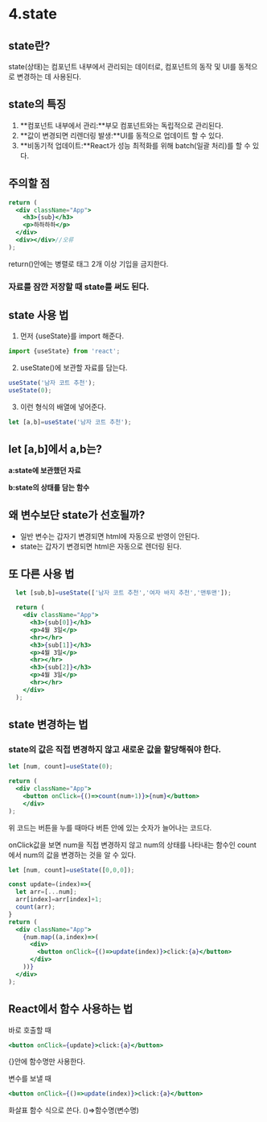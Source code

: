 # 4.state

## state란?

state(상태)는 컴포넌트 내부에서 관리되는 데이터로, 컴포넌트의 동작 및 UI를 동적으로 변경하는 데 사용된다.

## state의 특징

1. **컴포넌트 내부에서 관리:**부모 컴포넌트와는 독립적으로 관리된다.
2. **값이 변경되면 리렌더링 발생:**UI를 동적으로 업데이트 할 수 있다.
3. **비동기적 업데이트:**React가 성능 최적화를 위해 batch(일괄 처리)를 할 수 있다.

## 주의할 점

```jsx
return (
  <div className="App">
    <h3>{sub}</h3>
    <p>하하하하</p>
  </div>
  <div></div>//오류
);
```

return()안에는 병렬로 태그 2개 이상 기입을 금지한다.

### 자료를 잠깐 저장할 때 state를 써도 된다.

## state 사용 법

1. 먼저 {useState}를 import 해준다.

```jsx
import {useState} from 'react';
```

2. useState()에 보관할 자료를 담는다.

```jsx
useState('남자 코트 추천');
useState(0);
```

3. 이런 형식의 배열에 넣어준다.

```jsx
let [a,b]=useState('남자 코트 추천');
```

## let [a,b]에서 a,b는?

**a:state에 보관했던 자료**

**b:state의 상태를 담는 함수**

## 왜 변수보단 state가 선호될까?

- 일반 변수는 갑자기 변경되면 html에 자동으로 반영이 안된다.
- state는 갑자기 변경되면 html은 자동으로 렌더링 된다.

## 또 다른 사용 법

```jsx
  let [sub,b]=useState(['남자 코트 추천','여자 바지 추천','맨투맨']);

  return (
    <div className="App">
      <h3>{sub[0]}</h3>
      <p>4월 3일</p>
      <hr></hr>
      <h3>{sub[1]}</h3>
      <p>4월 3일</p>
      <hr></hr>
      <h3>{sub[2]}</h3>
      <p>4월 3일</p>
      <hr></hr>
    </div>
  );
```

## state 변경하는 법

### state의 값은 직접 변경하지 않고 새로운 값을 할당해줘야 한다.

```jsx
let [num, count]=useState(0);

return (
  <div className="App">
    <button onClick={()=>count(num+1)}>{num}</button>
	</div>
);
```

위 코드는 버튼을 누를 때마다 버튼 안에 있는 숫자가 늘어나는 코드다.

onClick값을 보면 num을 직접 변경하지 않고 num의 상태를 나타내는 함수인 count에서 num의 값을 변경하는 것을 알 수 있다.

```jsx
let [num, count]=useState([0,0,0]);

const update=(index)=>{
  let arr=[...num];
  arr[index]=arr[index]+1;
  count(arr);
}
return (
  <div className="App">
    {num.map((a,index)=>(
      <div>
        <button onClick={()=>update(index)}>click:{a}</button>
      </div>
    ))}
  </div>
);
```

## React에서 함수 사용하는 법

바로 호출할 때

```jsx
<button onClick={update}>click:{a}</button>
```

{}안에 함수명만 사용한다.

변수를 보낼 때

```jsx
<button onClick={()=>update(index)}>click:{a}</button>
```

화살표 함수 식으로 쓴다. ()⇒함수명(변수명)
